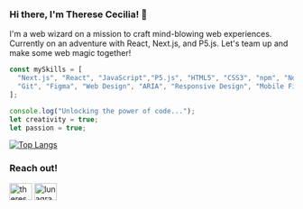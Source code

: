 ### Hi there, I'm Therese Cecilia! 👋

I'm a web wizard on a mission to craft mind-blowing web experiences. Currently on an adventure with React, Next.js, and P5.js. 
Let's team up and make some web magic together!

```javascript
const mySkills = [
  "Next.js", "React", "JavaScript","P5.js", "HTML5", "CSS3", "npm", "Node.js",
  "Git", "Figma", "Web Design", "ARIA", "Responsive Design", "Mobile First"
];

console.log("Unlocking the power of code...");
let creativity = true;
let passion = true;
```

[![Top Langs](https://github-readme-stats.vercel.app/api/top-langs/?username=theresececilia&theme=dracula&layout=compact)](https://github.com/anuraghazra/github-readme-stats) 
### Reach out!
<p align="left">
<a href="https://www.linkedin.com/in/therese-johansson-140a221a1/" target="blank"><img align="center" src="https://raw.githubusercontent.com/rahuldkjain/github-profile-readme-generator/master/src/images/icons/Social/linked-in-alt.svg" alt="therese-ceilia" height="30" width="40" /></a>
<a href="https://instagram.com/lunagrace.tech" target="blank"><img align="center" src="https://raw.githubusercontent.com/rahuldkjain/github-profile-readme-generator/master/src/images/icons/Social/instagram.svg" alt="lunagrace instagram" height="30" width="40" /></a>
</p>

